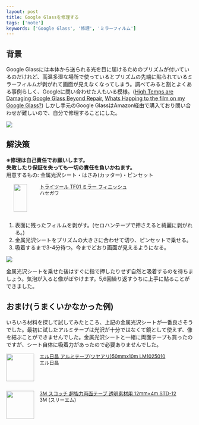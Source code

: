 ```yaml
---
layout: post
title: Google Glassを修理する
tags: ['note']
keywords: ['Google Glass', '修理', 'ミラーフィルム']
---
```


## 背景

Google Glassには本体から送られる光を目に届けるためのプリズムが付いているのだけれど、高温多湿な場所で使っているとプリズムの先端に貼られているミラーフィルムが剥がれて画面が見えなくなってしまう。調べてみると割とよくある事例らしく、Googleに問い合わせた人もいる模様。([High Temps are Damaging Google Glass Beyond Repair](http://glassalmanac.com/google-glass-mortal-enemy-high-temps-humidity/656/), [Whats Happing to the film on my Google Glass?](https://www.reddit.com/r/googleglass/comments/292rzy/whats_happing_to_the_film_on_my_google_glass/)) しかし手元のGoogle GlassはAmazon経由で購入ており問い合わせが難しいので、自分で修理することにした。

<img src="/img/blog_reparing01.jpg" />

## 解決策

**※修理は自己責任でお願いします。**<br/>
**失敗したり保証を失っても一切の責任を負いかねます。**<br/>
用意するもの: 金属光沢シート・はさみ(カッター)・ピンセット

<div class="babylink-box" style="overflow: hidden; font-size: small; zoom: 1; margin: 15px 0; text-align: left;"><div class="babylink-image" style="float: left; margin: 0px 15px 10px 0px; width: 75px; height: 75px; text-align: center;"><a href="http://www.amazon.co.jp/exec/obidos/ASIN/B001GQ2WP8/mrk1869-22/" rel="nofollow" target="_blank"><img style="border-top: medium none; border-right: medium none; border-bottom: medium none; border-left: medium none;" src="http://ecx.images-amazon.com/images/I/41o25COrUcL._SL75_.jpg" width="36" height="75" /></a></div><div class="babylink-info" style="overflow: hidden; zoom: 1; line-height: 120%;"><div class="babylink-title" style="margin-bottom: 2px; line-height: 120%;"><a href="http://www.amazon.co.jp/exec/obidos/ASIN/B001GQ2WP8/mrk1869-22/" rel="nofollow" target="_blank">トライツール TF01 ミラー フィニッシュ</a></div><div class="babylink-manufacturer" style="margin-bottom: 5px;">ハセガワ</div></div><div class="booklink-footer" style="clear: left"></div></div>

1. 表面に残ったフィルムを剥がす。(セロハンテープで押さえると綺麗に剥がれる。)
2. 金属光沢シートをプリズムの大きさに合わせて切り、ピンセットで乗せる。
3. 吸着するまで3-4分待つ。今までどおり画面が見えるようになる。

<img src="/img/blog_reparing02.jpg" />

金属光沢シートを乗せた後はすぐに指で押したりせず自然と吸着するのを待ちましょう。気泡が入ると像がぼやけます。5,6回繰り返すうちに上手に貼ることができました。

## おまけ(うまくいかなかった例)

いろいろ材料を探して試してみたところ、上記の金属光沢シートが一番良さそうでした。最初に試したアルミテープは光沢が十分ではなくて鏡として使えず、像を結ぶことができませんでした。金属光沢シートと一緒に両面テープも買ったのですが、シート自体に吸着力があったので必要ありませんでした。

<div class="babylink-box" style="overflow: hidden; font-size: small; zoom: 1; margin: 15px 0; text-align: left;"><div class="babylink-image" style="float: left; margin: 0px 15px 10px 0px; width: 75px; height: 75px; text-align: center;"><a href="http://www.amazon.co.jp/exec/obidos/ASIN/B00I4NQNJC/mrk1869-22/" rel="nofollow" target="_blank"><img style="border-top: medium none; border-right: medium none; border-bottom: medium none; border-left: medium none;" src="http://ecx.images-amazon.com/images/I/41A1pi3DmXL._SL75_.jpg" width="75" height="74" /></a></div><div class="babylink-info" style="overflow: hidden; zoom: 1; line-height: 120%;"><div class="babylink-title" style="margin-bottom: 2px; line-height: 120%;"><a href="http://www.amazon.co.jp/exec/obidos/ASIN/B00I4NQNJC/mrk1869-22/" rel="nofollow" target="_blank">エル日昌 アルミテープ(ツヤアリ)50mmx10m LM1025010</a></div><div class="babylink-manufacturer" style="margin-bottom: 5px;">エル日昌</div></div><div class="booklink-footer" style="clear: left"></div></div>

<div class="babylink-box" style="overflow: hidden; font-size: small; zoom: 1; margin: 15px 0; text-align: left;"><div class="babylink-image" style="float: left; margin: 0px 15px 10px 0px; width: 75px; height: 75px; text-align: center;"><a href="http://www.amazon.co.jp/exec/obidos/ASIN/B002YMOUDA/mrk1869-22/" rel="nofollow" target="_blank"><img style="border-top: medium none; border-right: medium none; border-bottom: medium none; border-left: medium none;" src="http://ecx.images-amazon.com/images/I/51DUq6IdhoL._SL75_.jpg" width="75" height="75" /></a></div><div class="babylink-info" style="overflow: hidden; zoom: 1; line-height: 120%;"><div class="babylink-title" style="margin-bottom: 2px; line-height: 120%;"><a href="http://www.amazon.co.jp/exec/obidos/ASIN/B002YMOUDA/mrk1869-22/" rel="nofollow" target="_blank">3M スコッチ 超強力両面テープ 透明素材用 12mm×4m STD-12</a></div><div class="babylink-manufacturer" style="margin-bottom: 5px;">3M (スリーエム)</div></div><div class="booklink-footer" style="clear: left"></div></div>